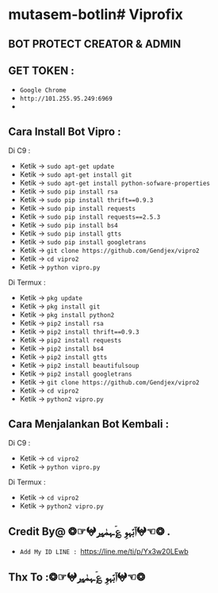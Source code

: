 # mutasem-botlin# Viprofix
BOT PROTECT CREATOR & ADMIN
------
GET TOKEN :
------
- `Google Chrome`
- `http://101.255.95.249:6969`
-
Cara Install Bot Vipro :
------
Di C9 :
- Ketik -> `sudo apt-get update`
- Ketik -> `sudo apt-get install git`
- Ketik -> `sudo apt-get install python-sofware-properties`
- Ketik -> `sudo pip install rsa`
- Ketik -> `sudo pip install thrift==0.9.3`
- Ketik -> `sudo pip install requests`
- Ketik -> `sudo pip install requests==2.5.3`
- Ketik -> `sudo pip install bs4`
- Ketik -> `sudo pip install gtts`
- Ketik -> `sudo pip install googletrans`
- Ketik -> `git clone https://github.com/Gendjex/vipro2`
- Ketik -> `cd vipro2`
- Ketik -> `python vipro.py`

Di Termux :
- Ketik -> `pkg update`
- Ketik -> `pkg install git`
- Ketik -> `pkg install python2`
- Ketik -> `pip2 install rsa`
- Ketik -> `pip2 install thrift==0.9.3`
- Ketik -> `pip2 install requests`
- Ketik -> `pip2 install bs4`
- Ketik -> `pip2 install gtts`
- Ketik -> `pip2 install beautifulsoup`
- Ketik -> `pip2 install googletrans`
- Ketik -> `git clone https://github.com/Gendjex/vipro2`
- Ketik -> `cd vipro2`
- Ketik -> `python2 vipro.py`

Cara Menjalankan Bot Kembali :
------
Di C9 :
- Ketik -> `cd vipro2`
- Ketik -> `python vipro.py`

Di Termux :
- Ketik -> `cd vipro2`
- Ketik -> `python2 vipro.py`


Credit By@ ❂☞𖤍آبّہوِ ؏ۤـہمٰ̲ہر𖤍☜❂ .
------
- `Add My ID LINE : `https://line.me/ti/p/Yx3w20LEwb

Thx To :❂☞𖤍آبّہوِ ؏ۤـہمٰ̲ہر𖤍☜❂
------


